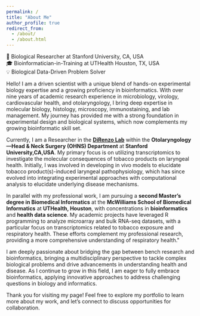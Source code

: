 ```yaml
---
permalink: /
title: "About Me"
author_profile: true
redirect_from: 
  - /about/
  - /about.html
---
```

🔬 Biological Researcher at Stanford University, CA, USA  
🎓 Bioinformatician-in-Training at UTHealth Houston, TX, USA      
💡 Biological Data-Driven Problem Solver

Hello! I am a driven scientist with a unique blend of hands-on experimental biology expertise and a growing proficiency in bioinformatics. With over nine years of academic research experience in microbiology, virology, cardiovascular health, and otolaryngology, I bring deep expertise in molecular biology, histology, microscopy, immunostaining, and lab management. My journey has provided me with a strong foundation in experimental design and biological systems, which now complements my growing bioinformatic skill set.

Currently, I am a Researcher in the **[DiRenzo Lab](https://med.stanford.edu/direnzolab/meet-the-team.html)** within the **Otolaryngology—Head & Neck Surgery (OHNS) Department** at **Stanford University,CA,USA**. My primary focus is on utilizing transcriptomics to investigate the molecular consequences of tobacco products on laryngeal health. Initially, I was involved in developing in vivo models to elucidate tobacco product(s)-induced laryngeal pathophysiology, which has since evolved into integrating experimental approaches with computational analysis to elucidate underlying disease mechanisms.

In parallel with my professional work, I am pursuing a **second Master’s degree in Biomedical Informatics** at the **McWilliams School of Biomedical Informatics** at **UTHealth, Houston**, with concentrations in **bioinformatics** and **health data science**. My academic projects have leveraged R programming to analyze microarray and bulk RNA-seq datasets, with a particular focus on transcriptomics related to tobacco exposure and respiratory health. These efforts complement my professional research, providing a more comprehensive understanding of respiratory health."

I am deeply passionate about bridging the gap between bench research and bioinformatics, bringing a multidisciplinary perspective to tackle complex biological problems and drive advancements in understanding health and disease. As I continue to grow in this field, I am eager to fully embrace bioinformatics, applying innovative approaches to address challenging questions in biology and informatics.

Thank you for visiting my page! Feel free to explore my portfolio to learn more about my work, and let’s connect to discuss opportunities for collaboration.
